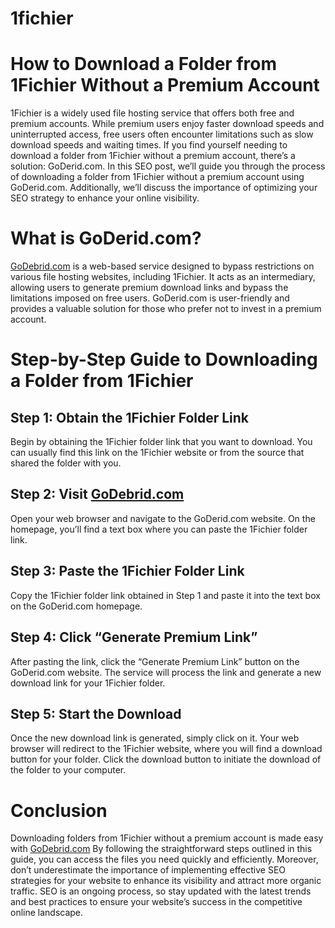 # 1fichier
# How to Download a Folder from 1Fichier Without a Premium Account

1Fichier is a widely used file hosting service that offers both free and premium accounts. While premium users enjoy faster download speeds and uninterrupted access, free users often encounter limitations such as slow download speeds and waiting times. If you find yourself needing to download a folder from 1Fichier without a premium account, there’s a solution: GoDerid.com. In this SEO post, we’ll guide you through the process of downloading a folder from 1Fichier without a premium account using GoDerid.com. Additionally, we’ll discuss the importance of optimizing your SEO strategy to enhance your online visibility.

# What is GoDerid.com?

[GoDebrid.com](https://godebrid.com/) is a web-based service designed to bypass restrictions on various file hosting websites, including 1Fichier. It acts as an intermediary, allowing users to generate premium download links and bypass the limitations imposed on free users. GoDerid.com is user-friendly and provides a valuable solution for those who prefer not to invest in a premium account.

# Step-by-Step Guide to Downloading a Folder from 1Fichier

## Step 1: Obtain the 1Fichier Folder Link

Begin by obtaining the 1Fichier folder link that you want to download. You can usually find this link on the 1Fichier website or from the source that shared the folder with you.

## Step 2: Visit [GoDebrid.com](https://godebrid.com/)

Open your web browser and navigate to the GoDerid.com website. On the homepage, you’ll find a text box where you can paste the 1Fichier folder link.

## Step 3: Paste the 1Fichier Folder Link

Copy the 1Fichier folder link obtained in Step 1 and paste it into the text box on the GoDerid.com homepage.

## Step 4: Click “Generate Premium Link”

After pasting the link, click the “Generate Premium Link” button on the GoDerid.com website. The service will process the link and generate a new download link for your 1Fichier folder.

## Step 5: Start the Download

Once the new download link is generated, simply click on it. Your web browser will redirect to the 1Fichier website, where you will find a download button for your folder. Click the download button to initiate the download of the folder to your computer.

# Conclusion

Downloading folders from 1Fichier without a premium account is made easy with [GoDebrid.com](https://godebrid.com/) By following the straightforward steps outlined in this guide, you can access the files you need quickly and efficiently. Moreover, don’t underestimate the importance of implementing effective SEO strategies for your website to enhance its visibility and attract more organic traffic. SEO is an ongoing process, so stay updated with the latest trends and best practices to ensure your website’s success in the competitive online landscape.
